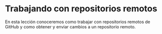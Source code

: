 # Trabajando con repositorios remotos

En esta lección conoceremos como trabajar con repositorios remotos de GitHub y como obtener y enviar cambios a un repositorio remoto.

<!--stackedit_data:
eyJoaXN0b3J5IjpbNTM0MDk4MDE3XX0=
-->